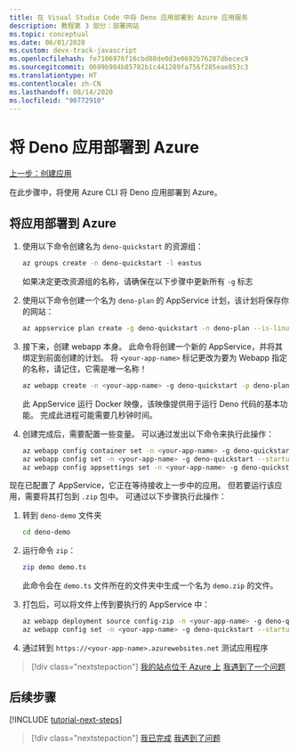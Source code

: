 ```yaml
---
title: 在 Visual Studio Code 中将 Deno 应用部署到 Azure 应用服务
description: 教程第 3 部分：部署网站
ms.topic: conceptual
ms.date: 06/01/2020
ms.custom: devx-track-javascript
ms.openlocfilehash: fe7106976f16cbd80de0d3e0692b76287dbecec9
ms.sourcegitcommit: 0699b984b85782b1c441289fa756f285eae853c3
ms.translationtype: HT
ms.contentlocale: zh-CN
ms.lasthandoff: 08/14/2020
ms.locfileid: "90772910"
---
```

# <a name="deploy-deno-apps-to-azure"></a>将 Deno 应用部署到 Azure

[上一步：创建应用](tutorial-visual-studio-code-azure-app-service-deno-02.md)

在此步骤中，将使用 Azure CLI 将 Deno 应用部署到 Azure。

## <a name="deploy-the-app-to-azure"></a>将应用部署到 Azure

1. 使用以下命令创建名为 `deno-quickstart` 的资源组：

    ```bash
    az groups create -n deno-quickstart -l eastus
    ```

    如果决定更改资源组的名称，请确保在以下步骤中更新所有 `-g` 标志

1. 使用以下命令创建一个名为 `deno-plan` 的 AppService 计划，该计划将保存你的网站：

    ```bash
    az appservice plan create -g deno-quickstart -n deno-plan --is-linux
    ```

1. 接下来，创建 webapp 本身。 此命令将创建一个新的 AppService，并将其绑定到前面创建的计划。 将 `<your-app-name>` 标记更改为要为 Webapp 指定的名称，请记住，它需是唯一名称！

    ```bash
    az webapp create -n <your-app-name> -g deno-quickstart -p deno-plan -i anthonychu/azure-webapps-deno:1.0.2
    ```

    此 AppService 运行 Docker 映像，该映像提供用于运行 Deno 代码的基本功能。 完成此进程可能需要几秒钟时间。

1. 创建完成后，需要配置一些变量。 可以通过发出以下命令来执行此操作：

    ```bash
    az webapp config container set -n <your-app-name> -g deno-quickstart -i anthonychu/azure-webapps-deno:1.0.2 -r 'https://index.docker.io' -u '' -p  '' -t true && \
    az webapp config set -n <your-app-name> -g deno-quickstart --startup-file '' && \
    az webapp config appsettings set -n <your-app-name> -g deno-quickstart --settings WEBSITE_RUN_FROM_PACKAGE=1 WEBSITES_ENABLE_APP_SERVICE_STORAGE=true
    ```

现在已配置了 AppService，它正在等待接收上一步中的应用。 但若要运行该应用，需要将其打包到 `.zip` 包中。 可通过以下步骤执行此操作：

1. 转到 `deno-demo` 文件夹

    ```bash
    cd deno-demo
    ```

1. 运行命令 `zip`：

    ```bash
    zip demo demo.ts
    ```

    此命令会在 `demo.ts` 文件所在的文件夹中生成一个名为 `demo.zip` 的文件。

1. 打包后，可以将文件上传到要执行的 AppService 中：

    ```bash
    az webapp deployment source config-zip -n <your-app-name> -g deno-quickstart --src ./demo.zip && \
    az webapp config set -n <your-app-name> -g deno-quickstart --startup-file 'deno run --allow-net demo.ts'
    ```

1. 通过转到 `https://<your-app-name>.azurewebsites.net` 测试应用程序

> [!div class="nextstepaction"]
> [我的站点位于 Azure 上](tutorial-visual-studio-code-azure-app-service-deno-04.md) [我遇到了一个问题](https://www.research.net/r/PWZWZ52?tutorial=deno-deployment-azureappservice&step=deploy-app)

## <a name="next-steps"></a>后续步骤

[!INCLUDE [tutorial-next-steps](includes/tutorial-next-steps.md)]

> [!div class="nextstepaction"]
> [我已完成](node-howto-deploy-web-app.md) [我遇到了问题](https://www.research.net/r/PWZWZ52?tutorial=deno-deployment-azureappservice&step=clean-up-resources)
